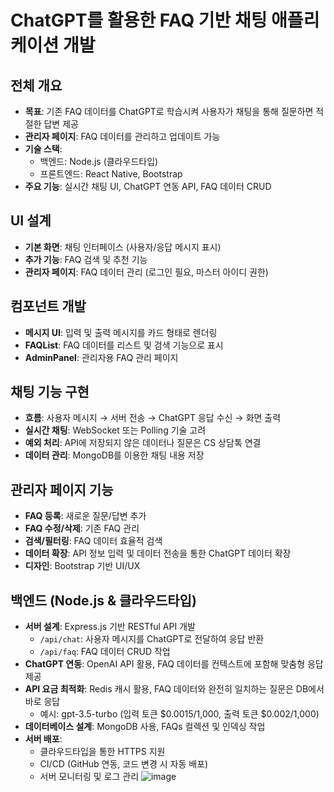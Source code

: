 # ChatGPT를 활용한 FAQ 기반 채팅 애플리케이션 개발

## 전체 개요
- **목표**: 기존 FAQ 데이터를 ChatGPT로 학습시켜 사용자가 채팅을 통해 질문하면 적절한 답변 제공
- **관리자 페이지**: FAQ 데이터를 관리하고 업데이트 가능
- **기술 스택**: 
  - 백엔드: Node.js (클라우드타입)
  - 프론트엔드: React Native, Bootstrap
- **주요 기능**: 실시간 채팅 UI, ChatGPT 연동 API, FAQ 데이터 CRUD

## UI 설계
- **기본 화면**: 채팅 인터페이스 (사용자/응답 메시지 표시)
- **추가 기능**: FAQ 검색 및 추천 기능
- **관리자 페이지**: FAQ 데이터 관리 (로그인 필요, 마스터 아이디 권한)

## 컴포넌트 개발
- **메시지 UI**: 입력 및 출력 메시지를 카드 형태로 렌더링
- **FAQList**: FAQ 데이터를 리스트 및 검색 기능으로 표시
- **AdminPanel**: 관리자용 FAQ 관리 페이지

## 채팅 기능 구현
- **흐름**: 사용자 메시지 → 서버 전송 → ChatGPT 응답 수신 → 화면 출력
- **실시간 채팅**: WebSocket 또는 Polling 기술 고려
- **예외 처리**: API에 저장되지 않은 데이터나 질문은 CS 상담톡 연결
- **데이터 관리**: MongoDB를 이용한 채팅 내용 저장

## 관리자 페이지 기능
- **FAQ 등록**: 새로운 질문/답변 추가
- **FAQ 수정/삭제**: 기존 FAQ 관리
- **검색/필터링**: FAQ 데이터 효율적 검색
- **데이터 확장**: API 정보 입력 및 데이터 전송을 통한 ChatGPT 데이터 확장
- **디자인**: Bootstrap 기반 UI/UX

## 백엔드 (Node.js & 클라우드타입)
- **서버 설계**: Express.js 기반 RESTful API 개발
  - `/api/chat`: 사용자 메시지를 ChatGPT로 전달하여 응답 반환
  - `/api/faq`: FAQ 데이터 CRUD 작업
- **ChatGPT 연동**: OpenAI API 활용, FAQ 데이터를 컨텍스트에 포함해 맞춤형 응답 제공
- **API 요금 최적화**: Redis 캐시 활용, FAQ 데이터와 완전히 일치하는 질문은 DB에서 바로 응답  
  - 예시: gpt-3.5-turbo (입력 토큰 $0.0015/1,000, 출력 토큰 $0.002/1,000)
- **데이터베이스 설계**: MongoDB 사용, FAQs 컬렉션 및 인덱싱 작업
- **서버 배포**: 
  - 클라우드타입을 통한 HTTPS 지원
  - CI/CD (GitHub 연동, 코드 변경 시 자동 배포)
  - 서버 모니터링 및 로그 관리
![image](https://github.com/user-attachments/assets/b9e1f09e-9454-4b46-af6f-f8454ea9fe8b)

